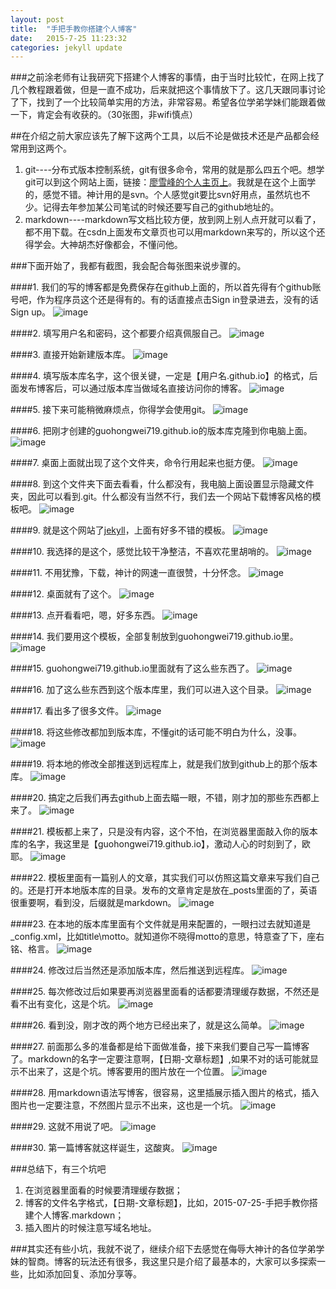 ```yaml
---
layout: post
title:  "手把手教你搭建个人博客"
date:   2015-7-25 11:23:32
categories: jekyll update
---
```


###之前涂老师有让我研究下搭建个人博客的事情，由于当时比较忙，在网上找了几个教程跟着做，但是一直不成功，后来就把这个事情放下了。这几天跟同事讨论了下，找到了一个比较简单实用的方法，非常容易。希望各位学弟学妹们能跟着做一下，肯定会有收获的。（30张图，非wifi慎点）



##在介绍之前大家应该先了解下这两个工具，以后不论是做技术还是产品都会经常用到这两个。
1. git----分布式版本控制系统，git有很多命令，常用的就是那么四五个吧。想学git可以到这个网站上面，链接：[廖雪峰的个人主页上](http://www.liaoxuefeng.com/wiki/0013739516305929606dd18361248578c67b8067c8c017b000)。我就是在这个上面学的，感觉不错。神计用的是svn。个人感觉git要比svn好用点，虽然坑也不少。记得去年参加某公司笔试的时候还要写自己的github地址的。
2. markdown----markdown写文档比较方便，放到网上别人点开就可以看了，都不用下载。在csdn上面发布文章页也可以用markdown来写的，所以这个还得学会。大神胡杰好像都会，不懂问他。

###下面开始了，我都有截图，我会配合每张图来说步骤的。


####1. 我们的写的博客都是免费保存在github上面的，所以首先得有个github账号吧，作为程序员这个还是得有的。有的话直接点击Sign in登录进去，没有的话Sign up。
![image](http://guohongwei719.github.io/images/20150725/1.png)


####2. 填写用户名和密码，这个都要介绍真佩服自己。
![image](http://guohongwei719.github.io/images/20150725/2.png)


####3. 直接开始新建版本库。
![image](http://guohongwei719.github.io/images/20150725/3.png)


####4. 填写版本库名字，这个很关键，一定是【用户名.github.io】的格式，后面发布博客后，可以通过版本库当做域名直接访问你的博客。
![image](http://guohongwei719.github.io/images/20150725/4.png)


####5. 接下来可能稍微麻烦点，你得学会使用git。
![image](http://guohongwei719.github.io/images/20150725/5.png)


####6. 把刚才创建的guohongwei719.github.io的版本库克隆到你电脑上面。
![image](http://guohongwei719.github.io/images/20150725/6.png)


####7. 桌面上面就出现了这个文件夹，命令行用起来也挺方便。
![image](http://guohongwei719.github.io/images/20150725/7.png)


####8. 到这个文件夹下面去看看，什么都没有，我电脑上面设置显示隐藏文件夹，因此可以看到.git。什么都没有当然不行，我们去一个网站下载博客风格的模板吧。
![image](http://guohongwei719.github.io/images/20150725/8.png)


####9. 就是这个网站了[jekyll](http://jekyllthemes.org)，上面有好多不错的模板。
![image](http://guohongwei719.github.io/images/20150725/9.png)


####10. 我选择的是这个，感觉比较干净整洁，不喜欢花里胡哨的。
![image](http://guohongwei719.github.io/images/20150725/10.png)


####11. 不用犹豫，下载，神计的网速一直很赞，十分怀念。
![image](http://guohongwei719.github.io/images/20150725/11.png)


####12. 桌面就有了这个。
![image](http://guohongwei719.github.io/images/20150725/12.png)


####13. 点开看看吧，嗯，好多东西。
![image](http://guohongwei719.github.io/images/20150725/13.png)


####14. 我们要用这个模板，全部复制放到guohongwei719.github.io里。
![image](http://guohongwei719.github.io/images/20150725/14.png)


####15. guohongwei719.github.io里面就有了这么些东西了。
![image](http://guohongwei719.github.io/images/20150725/15.png)


####16. 加了这么些东西到这个版本库里，我们可以进入这个目录。
![image](http://guohongwei719.github.io/images/20150725/16.png)


####17. 看出多了很多文件。
![image](http://guohongwei719.github.io/images/20150725/17.png)


####18. 将这些修改都加到版本库，不懂git的话可能不明白为什么，没事。
![image](http://guohongwei719.github.io/images/20150725/18.png)


####19. 将本地的修改全部推送到远程库上，就是我们放到github上的那个版本库。
![image](http://guohongwei719.github.io/images/20150725/19.png)


####20. 搞定之后我们再去github上面去瞄一眼，不错，刚才加的那些东西都上来了。
![image](http://guohongwei719.github.io/images/20150725/20.png)


####21. 模板都上来了，只是没有内容，这个不怕，在浏览器里面敲入你的版本库的名字，我这里是【guohongwei719.github.io】，激动人心的时刻到了，欧耶。
![image](http://guohongwei719.github.io/images/20150725/21.png)


####22. 模板里面有一篇别人的文章，其实我们可以仿照这篇文章来写我们自己的。还是打开本地版本库的目录。发布的文章肯定是放在_posts里面的了，英语很重要啊，看到没，后缀就是markdown。
![image](http://guohongwei719.github.io/images/20150725/22.png)


####23. 在本地的版本库里面有个文件就是用来配置的，一眼扫过去就知道是_config.xml，比如title\motto。就知道你不晓得motto的意思，特意查了下，座右铭、格言。
![image](http://guohongwei719.github.io/images/20150725/23.png)


####24. 修改过后当然还是添加版本库，然后推送到远程库。
![image](http://guohongwei719.github.io/images/20150725/24.png)


####25. 每次修改过后如果要再浏览器里面看的话都要清理缓存数据，不然还是看不出有变化，这是个坑。
![image](http://guohongwei719.github.io/images/20150725/25.png)


####26. 看到没，刚才改的两个地方已经出来了，就是这么简单。
![image](http://guohongwei719.github.io/images/20150725/26.png)


####27. 前面那么多的准备都是给下面做准备，接下来我们要自己写一篇博客了。markdown的名字一定要注意啊，【日期-文章标题】,如果不对的话可能就显示不出来了，这是个坑。博客要用的图片放在一个位置。
![image](http://guohongwei719.github.io/images/20150725/27.png)


####28. 用markdown语法写博客，很容易，这里插展示插入图片的格式，插入图片也一定要注意，不然图片显示不出来，这也是一个坑。
![image](http://guohongwei719.github.io/images/20150725/28.png)


####29. 这就不用说了吧。
![image](http://guohongwei719.github.io/images/20150725/29.png)

####30. 第一篇博客就这样诞生，这酸爽。
![image](http://guohongwei719.github.io/images/20150725/30.png)

###总结下，有三个坑吧
1. 在浏览器里面看的时候要清理缓存数据；
2. 博客的文件名字格式，【日期-文章标题】，比如，2015-07-25-手把手教你搭建个人博客.markdown；
3. 插入图片的时候注意写域名地址。

###其实还有些小坑，我就不说了，继续介绍下去感觉在侮辱大神计的各位学弟学妹的智商。博客的玩法还有很多，我这里只是介绍了最基本的，大家可以多探索一些，比如添加回复、添加分享等。